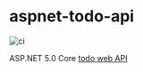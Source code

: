 # aspnet-todo-api

![ci](https://github.com/atrakic/aspnet-todo-api/workflows/ci/badge.svg)

ASP.NET 5.0 Core [todo web API](https://docs.microsoft.com/en-us/aspnet/core/web-api/?view=aspnetcore-5.0)

